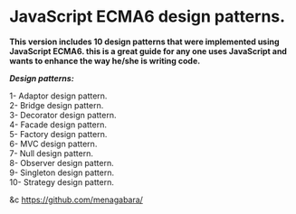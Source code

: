 # JavaScript ECMA6 design patterns.

______This version includes 10 design patterns that were implemented using JavaScript ECMA6.
this is a great guide for any one uses JavaScript and wants to enhance the way he/she is writing code.______
 
_**Design patterns:**_

1- Adaptor design pattern. <br>
2- Bridge design pattern. <br>
3- Decorator design pattern. <br>
4- Facade design pattern. <br>
5- Factory design pattern. <br>
6- MVC design pattern. <br>
7- Null design pattern. <br>
8- Observer design pattern. <br>
9- Singleton design pattern. <br>
10- Strategy design pattern. <br>

&c https://github.com/menagabara/